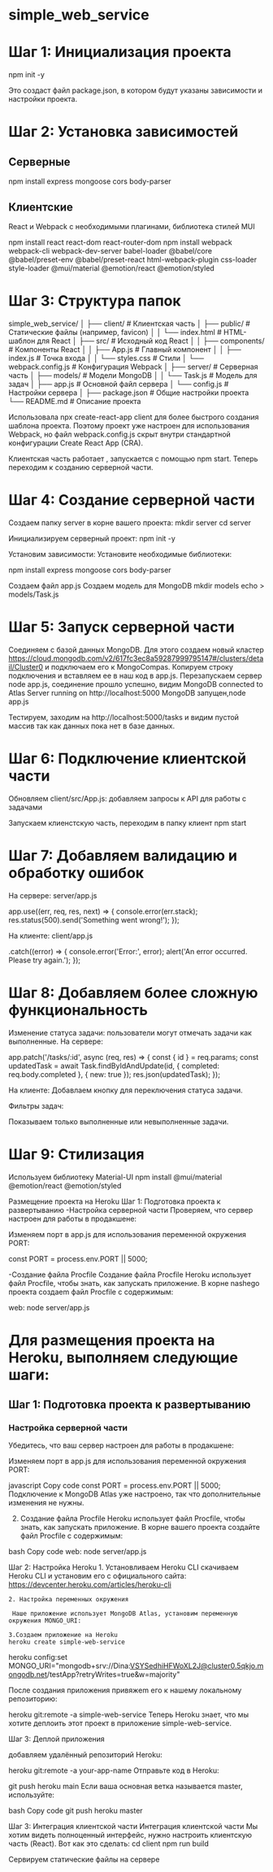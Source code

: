 # simple_web_service

# Шаг 1: Инициализация проекта

npm init -y

Это создаст файл package.json, в котором будут указаны зависимости и настройки проекта.

# Шаг 2: Установка зависимостей

## Серверные
npm install express mongoose cors body-parser

## Клиентские
React и Webpack с необходимыми плагинами, библиотека стилей MUI

npm install react react-dom react-router-dom
npm install webpack webpack-cli webpack-dev-server babel-loader @babel/core @babel/preset-env @babel/preset-react html-webpack-plugin css-loader style-loader @mui/material @emotion/react @emotion/styled 

# Шаг 3: Структура папок

simple_web_service/
│
├── client/                  # Клиентская часть
│   ├── public/              # Статические файлы (например, favicon)
│   │   └── index.html       # HTML-шаблон для React
│   ├── src/                 # Исходный код React
│   │   ├── components/      # Компоненты React
│   │   ├── App.js           # Главный компонент
│   │   ├── index.js         # Точка входа
│   │   └── styles.css       # Стили
│   └── webpack.config.js    # Конфигурация Webpack
│
├── server/                  # Серверная часть
│   ├── models/              # Модели MongoDB
│   │   └── Task.js          # Модель для задач
│   ├── app.js               # Основной файл сервера
│   └── config.js            # Настройки сервера
│
├── package.json             # Общие настройки проекта
└── README.md                # Описание проекта

Использовала npx create-react-app client для более быстрого создания шаблона проекта. Поэтому проект уже настроен для использования Webpack, но файл webpack.config.js 
скрыт внутри стандартной конфигурации Create React App (CRA). 

Клиентская часть работает , запускается с помощью npm start.
Теперь  переходим к созданию серверной части.

# Шаг 4: Создание серверной части

Создаем папку server в корне вашего проекта:
mkdir server
cd server

Инициализируем серверный проект:
npm init -y

Установим зависимости: Установите необходимые библиотеки:

npm install express mongoose cors body-parser

Создаем файл app.js
Создаем  модель для MongoDB
mkdir models
echo > models/Task.js

# Шаг 5: Запуск серверной части

Соединяем с базой данных MongoDB. Для этого создаем новый кластер https://cloud.mongodb.com/v2/617fc3ec8a59287999795147#/clusters/detail/Cluster0 и подключаем
его к MongoCompas. Копируем строку подключения и вставляем ее в наш код в app.js. Перезапускаем сервер node app.js, соединение прошло успешно, видим
MongoDB connected to Atlas
Server running on http://localhost:5000
MongoDB запущен,node app.js

Тестируем, заходим на http://localhost:5000/tasks и видим пустой массив так как данных пока нет в базе данных.

# Шаг 6: Подключение клиентской части
Обновляем client/src/App.js: добавляем запросы к API для работы с задачами

Запускаем клиенстскую часть, переходим в папку клиент
npm start

# Шаг 7: Добавляем валидацию и обработку ошибок
На сервере: server/app.js 


app.use((err, req, res, next) => {
    console.error(err.stack);
    res.status(500).send('Something went wrong!');
});

На клиенте: client/app.js

.catch((error) => {
    console.error('Error:', error);
    alert('An error occurred. Please try again.');
});

# Шаг 8: Добавляем более сложную функциональность
Изменение статуса задачи: пользователи могут отмечать задачи как выполненные.
На сервере:

app.patch('/tasks/:id', async (req, res) => {
    const { id } = req.params;
    const updatedTask = await Task.findByIdAndUpdate(id, { completed: req.body.completed }, { new: true });
    res.json(updatedTask);
});

На клиенте: Добавлаем кнопку для переключения статуса задачи.

Фильтры задач:

Показываем только выполненные или невыполненные задачи.

# Шаг 9: Стилизация
Используем библиотеку Material-UI
npm install @mui/material @emotion/react @emotion/styled

 Размещение проекта на Heroku
 Шаг 1: Подготовка проекта к развертыванию
 -Настройка серверной части
Проверяем, что сервер настроен для работы в продакшене:

Изменяем порт в app.js для использования переменной окружения PORT:

const PORT = process.env.PORT || 5000;

-Создание файла Procfile
Создание файла Procfile
Heroku использует файл Procfile, чтобы знать, как запускать приложение. В корне nashego проекта создаem файл Procfile с содержимым:

web: node server/app.js


# Для размещения проекта на Heroku, выполняем следующие шаги:

## Шаг 1: Подготовка проекта к развертыванию
### Настройка серверной части
Убедитесь, что ваш сервер настроен для работы в продакшене:

Изменяем порт в app.js для использования переменной окружения PORT:

javascript
Copy code
const PORT = process.env.PORT || 5000;
Подключение к MongoDB Atlas уже настроено, так что дополнительные изменения не нужны.

2. Создание файла Procfile
Heroku использует файл Procfile, чтобы знать, как запускать приложение. В корне вашего проекта создайте файл Procfile с содержимым:

bash
Copy code
web: node server/app.js


Шаг 2: Настройка Heroku
    1. Установливаем Heroku CLI
    скачиваем Heroku CLI и установим его с официального сайта:
    https://devcenter.heroku.com/articles/heroku-cli

    2. Настройка переменных окружения

     Наше приложение использует MongoDB Atlas, установим переменную окружения MONGO_URI:

    3.Создаем приложение на Heroku
    heroku create simple-web-service

heroku config:set MONGO_URI="mongodb+srv://Dina:VSYSedhiHFWoXL2J@cluster0.5qkjo.mongodb.net/testApp?retryWrites=true&w=majority"

После создания приложения привяжem его к нашему локальному репозиторию:

heroku git:remote -a simple-web-service
Теперь Heroku знает, что мы хотите деплоить этот проект в приложение simple-web-service.

Шаг 3: Деплой приложения

добавляем удалённый репозиторий Heroku:

heroku git:remote -a your-app-name
Отправьте код в Heroku:

git push heroku main
Если ваша основная ветка называется master, используйте:

bash
Copy code
git push heroku master


Шаг 3: Интеграция клиентской части
Интеграция клиентской части
Мы хотим видеть полноценный интерфейс, нужно настроить клиентскую часть (React). Вот как это сделать:
cd client
npm run build


Сервируем статические файлы на сервере
